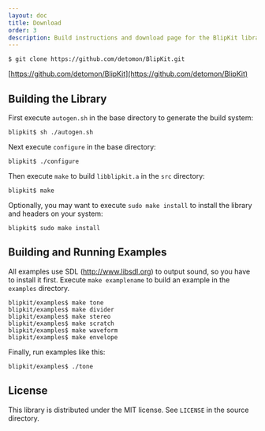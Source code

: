 ```yaml
---
layout: doc
title: Download
order: 3
description: Build instructions and download page for the BlipKit library. Licensed under the MIT license.
---
```


	$ git clone https://github.com/detomon/BlipKit.git

[https://github.com/detomon/BlipKit](https://github.com/detomon/BlipKit)

## Building the Library

First execute `autogen.sh` in the base directory to generate the build system:

	blipkit$ sh ./autogen.sh

Next execute `configure` in the base directory:

	blipkit$ ./configure

Then execute `make` to build `libblipkit.a` in the `src` directory:

	blipkit$ make

Optionally, you may want to execute `sudo make install` to install the library
and headers on your system:

	blipkit$ sudo make install

## Building and Running Examples

All examples use SDL (<http://www.libsdl.org>) to output sound, so you have to
install it first. Execute `make examplename` to build an example in the
`examples` directory.

	blipkit/examples$ make tone
	blipkit/examples$ make divider
	blipkit/examples$ make stereo
	blipkit/examples$ make scratch
	blipkit/examples$ make waveform
	blipkit/examples$ make envelope

Finally, run examples like this:

	blipkit/examples$ ./tone

## License

This library is distributed under the MIT license. See `LICENSE` in the source directory.
